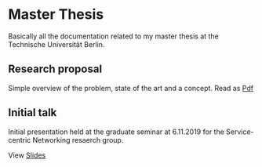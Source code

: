 # Master Thesis

Basically all the documentation related to my master thesis at the Technische Universität Berlin.


## Research proposal
Simple overview of the problem, state of the art and a concept.
Read as [Pdf](https://landgenoot.github.io/master-thesis/research-proposal/research-proposal.pdf)

## Initial talk
Initial presentation held at the graduate seminar at 6.11.2019 for the Service-centric Networking resaerch group.

View [Slides](https://landgenoot.github.io/master-thesis/initial-talk)